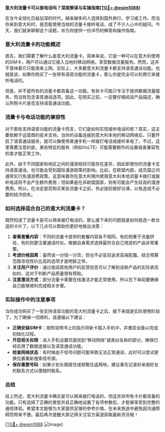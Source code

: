 **意大利流量卡可以接电话吗？深度解读与实操指南[[TG💪+ @esim1088](https://t.me/s/esim1088)]**

在当今全球化日益加深的时代，越来越多的人选择到国外旅行、学习或工作。而当你来到意大利时，是否能使用当地的流量卡接听电话，成了不少人心中的疑问。今天，我们就来聊聊这个话题，并为你提供一份详尽的解答和操作指南。

### 意大利流量卡的功能概述

首先，我们需要了解什么是意大利流量卡。简单来说，它是一种可以在意大利使用的SIM卡，用户可以通过它接入当地的移动网络，享受数据流量服务。然而，这并不意味着它只能用来上网。实际上，大多数意大利流量卡都支持语音通话功能。也就是说，如果你购买了一张带有语音功能的流量卡，那么你是完全可以利用它来接听电话的。

但是，并不是所有的流量卡都具备这一功能。有些卡可能只专注于提供数据流量服务，而没有包含语音通话选项。因此，在购买之前，一定要仔细阅读产品描述，确认所购卡片是否支持语音通话功能。

### 流量卡与电话功能的兼容性

对于那些支持语音功能的流量卡而言，它们是如何实现接听电话的呢？其实，这主要依赖于运营商的技术支持。当你的设备连接到意大利本地的移动网络后，只要开启了语音通话服务，就可以像使用普通手机一样拨打电话或接听来电了。不过，这里需要注意的是，某些特定的服务（例如VoLTE）可能需要额外的设置或者兼容性检查才能正常工作。

此外，由于不同国家和地区之间的漫游规则可能存在差异，因此即使你的流量卡支持语音通话，也可能会受到国际漫游政策的影响。比如，在欧盟内部，成员国之间通常实行免漫游费政策，这意味着你在意大利境内使用意大利本地流量卡拨打或接听电话将不会产生额外费用；但如果是在非欧盟国家，则有可能会产生较高的漫游费用。所以，在决定是否购买某张流量卡之前，务必提前做好功课，以免造成不必要的经济损失。

### 如何选择适合自己的意大利流量卡？

既然知道了流量卡是可以用来接打电话的，那么接下来的问题就是如何挑选一款合适的卡片了。以下几点可以帮助你更好地做出决策：

1. **查看套餐内容**：不同的流量卡提供的套餐内容各不相同，有的侧重于流量供给，有的则更注重通话时长。根据自身需求选择最符合自己用途的产品非常重要。
2. **考虑价格因素**：虽然说一分钱一分货，但也不必盲目追求高端配置。结合预算范围寻找性价比高的选项才是明智之举。
3. **关注用户评价**：通过查阅其他用户的反馈信息可以了解到该款产品的实际表现如何，这对于判断产品质量很有帮助。
4. **注意激活方式**：部分流量卡需要在线激活才能正常使用，所以在下单前要确保自己能够顺利完成相关步骤。

### 实际操作中的注意事项

当你成功购买了一张支持语音功能的意大利流量卡之后，接下来就是实际使用阶段了。为了确保一切顺利，请遵循以下建议：

- **正确安装SIM卡**：按照说明书上的指示将新卡插入手机中，并重启设备以完成初始化过程。
- **开启相关权限**：进入手机设置页面找到“移动网络”或类似名称的部分，确保已经启用了数据连接以及语音通话功能。
- **检查网络状态**：有时候由于信号问题可能导致无法正常通话，此时可以尝试更换位置重新搜索信号源。
- **保存重要号码**：如果计划长期居住或频繁往返两地，建议事先记录好亲朋好友的联系方式以便随时联系。

### 总结

综上所述，意大利流量卡确实是可以用来接打电话的，但这并非所有卡片都具备的功能。只有选择了正确的类型并且正确地设置了各项参数后，才能够享受到完整的通信体验。希望本文能够为大家提供足够的参考价值，在未来旅途中避免因沟通障碍而带来不便。最后再次提醒大家记得关注官方渠道获取最新资讯哦！

[[TG💪+ @esim1088](https://t.me/s/esim1088) ![Image](https://i.postimg.cc/4NQfJmqS/Snipaste-2025-05-13-00-14-12.png)]